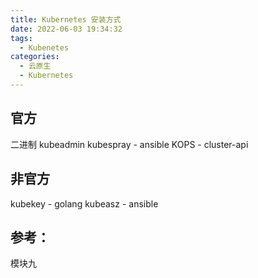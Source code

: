 ```yaml
---
title: Kubernetes 安装方式
date: 2022-06-03 19:34:32
tags:
  - Kubenetes
categories: 
  - 云原生
  - Kubernetes  
---
```


<p></p>
<!-- more -->

## 官方
二进制
kubeadmin
kubespray - ansible
KOPS - cluster-api

## 非官方
kubekey - golang
kubeasz - ansible


## 参考：
模块九

